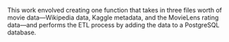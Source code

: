 This work envolved creating one function that takes in three files worth of movie data—Wikipedia data, Kaggle metadata, and the MovieLens rating data—and performs the ETL process by adding the data to a PostgreSQL database.
